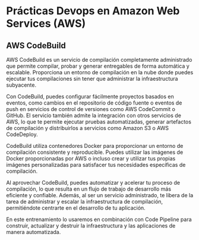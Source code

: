 # Prácticas Devops en Amazon Web Services (AWS)
## AWS CodeBuild

AWS CodeBuild es un servicio de compilación completamente administrado que permite compilar, probar y generar entregables de forma automática y escalable. Proporciona un entorno de compilación en la nube donde puedes ejecutar tus compilaciones sin tener que administrar la infraestructura subyacente.

Con CodeBuild, puedes configurar fácilmente proyectos basados en eventos, como cambios en el repositorio de código fuente o eventos de push en servicios de control de versiones como AWS CodeCommit o GitHub. El servicio también admite la integración con otros servicios de AWS, lo que te permite ejecutar pruebas automatizadas, generar artefactos de compilación y distribuirlos a servicios como Amazon S3 o AWS CodeDeploy.

CodeBuild utiliza contenedores Docker para proporcionar un entorno de compilación consistente y reproducible. Puedes utilizar las imágenes de Docker proporcionadas por AWS o incluso crear y utilizar tus propias imágenes personalizadas para satisfacer tus necesidades específicas de compilación.

Al aprovechar CodeBuild, puedes automatizar y acelerar tu proceso de compilación, lo que resulta en un flujo de trabajo de desarrollo más eficiente y confiable. Además, al ser un servicio administrado, te libera de la tarea de administrar y escalar la infraestructura de compilación, permitiéndote centrarte en el desarrollo de tu aplicación.

En este entrenamiento lo usaremos en combinación con Code Pipeline para construir, actualizar y destruir la infraestructura y las aplicaciones de manera automatizada.